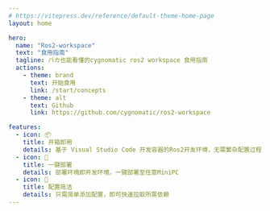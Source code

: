 ```yaml
---
# https://vitepress.dev/reference/default-theme-home-page
layout: home

hero:
  name: "Ros2-workspace"
  text: "食用指南"
  tagline: バカ也能看懂的cygnomatic ros2 workspace 食用指南
  actions:
    - theme: brand
      text: 开始食用
      link: /start/concepts
    - theme: alt
      text: Github
      link: https://github.com/cygnomatic/ros2-workspace

features:
  - icon: 📦
    title: 开箱即用
    details: 基于 Visual Studio Code 开发容器的Ros2开发环境，无需繁杂配置过程
  - icon: 🚀
    title: 一键部署
    details: 部署环境即开发环境，一键部署至任意MiniPC
  - icon: 🎨
    title: 配置简洁
    details: 只需简单添加配置，即可快速拉取所需依赖
---
```

